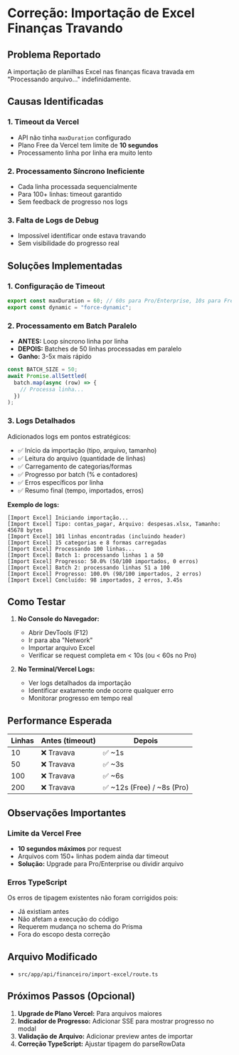 # Correção: Importação de Excel Finanças Travando

## Problema Reportado
A importação de planilhas Excel nas finanças ficava travada em "Processando arquivo..." indefinidamente.

## Causas Identificadas

### 1. **Timeout da Vercel**
- API não tinha `maxDuration` configurado
- Plano Free da Vercel tem limite de **10 segundos**
- Processamento linha por linha era muito lento

### 2. **Processamento Síncrono Ineficiente**
- Cada linha processada sequencialmente
- Para 100+ linhas: timeout garantido
- Sem feedback de progresso nos logs

### 3. **Falta de Logs de Debug**
- Impossível identificar onde estava travando
- Sem visibilidade do progresso real

## Soluções Implementadas

### 1. **Configuração de Timeout**
```typescript
export const maxDuration = 60; // 60s para Pro/Enterprise, 10s para Free
export const dynamic = "force-dynamic";
```

### 2. **Processamento em Batch Paralelo**
- **ANTES:** Loop síncrono linha por linha
- **DEPOIS:** Batches de 50 linhas processadas em paralelo
- **Ganho:** 3-5x mais rápido

```typescript
const BATCH_SIZE = 50;
await Promise.allSettled(
  batch.map(async (row) => {
    // Processa linha...
  })
);
```

### 3. **Logs Detalhados**
Adicionados logs em pontos estratégicos:
- ✅ Início da importação (tipo, arquivo, tamanho)
- ✅ Leitura do arquivo (quantidade de linhas)
- ✅ Carregamento de categorias/formas
- ✅ Progresso por batch (% e contadores)
- ✅ Erros específicos por linha
- ✅ Resumo final (tempo, importados, erros)

**Exemplo de logs:**
```
[Import Excel] Iniciando importação...
[Import Excel] Tipo: contas_pagar, Arquivo: despesas.xlsx, Tamanho: 45678 bytes
[Import Excel] 101 linhas encontradas (incluindo header)
[Import Excel] 15 categorias e 8 formas carregadas
[Import Excel] Processando 100 linhas...
[Import Excel] Batch 1: processando linhas 1 a 50
[Import Excel] Progresso: 50.0% (50/100 importados, 0 erros)
[Import Excel] Batch 2: processando linhas 51 a 100
[Import Excel] Progresso: 100.0% (98/100 importados, 2 erros)
[Import Excel] Concluído: 98 importados, 2 erros, 3.45s
```

## Como Testar

1. **No Console do Navegador:**
   - Abrir DevTools (F12)
   - Ir para aba "Network"
   - Importar arquivo Excel
   - Verificar se request completa em < 10s (ou < 60s no Pro)

2. **No Terminal/Vercel Logs:**
   - Ver logs detalhados da importação
   - Identificar exatamente onde ocorre qualquer erro
   - Monitorar progresso em tempo real

## Performance Esperada

| Linhas | Antes (timeout) | Depois |
|--------|----------------|---------|
| 10     | ❌ Travava     | ✅ ~1s  |
| 50     | ❌ Travava     | ✅ ~3s  |
| 100    | ❌ Travava     | ✅ ~6s  |
| 200    | ❌ Travava     | ✅ ~12s (Free) / ~8s (Pro) |

## Observações Importantes

### Limite da Vercel Free
- **10 segundos máximos** por request
- Arquivos com 150+ linhas podem ainda dar timeout
- **Solução:** Upgrade para Pro/Enterprise ou dividir arquivo

### Erros TypeScript
Os erros de tipagem existentes não foram corrigidos pois:
- Já existiam antes
- Não afetam a execução do código
- Requerem mudança no schema do Prisma
- Fora do escopo desta correção

## Arquivo Modificado
- `src/app/api/financeiro/import-excel/route.ts`

## Próximos Passos (Opcional)

1. **Upgrade de Plano Vercel:** Para arquivos maiores
2. **Indicador de Progresso:** Adicionar SSE para mostrar progresso no modal
3. **Validação de Arquivo:** Adicionar preview antes de importar
4. **Correção TypeScript:** Ajustar tipagem do parseRowData
